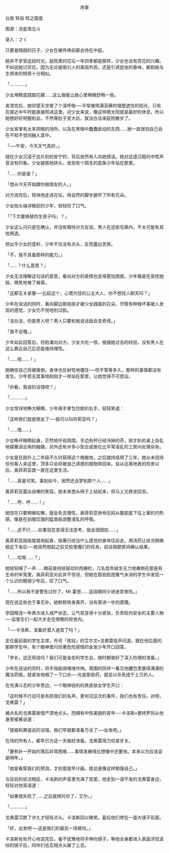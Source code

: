 <p align="center">序章</p>

台版 转自 轻之国度

图源：流星雨北斗

录入：さく

只要是晴朗的日子，少女在被传唤前都会待在中庭。

她并不享受这段时光。庭院里的花坛一年四季都是那样，少女也没有赏花的兴趣。不如说她讨厌花。因为无论是吸引人的美丽外观，还是引诱昆虫的香味，都和她与生俱来的特质十分相似。

「…………」

少女用鞋底践踏花瓣……这么做能让她心里稍微舒畅一些。

发泄完后，她仰望天空做了个深呼吸──平常被爬满苔藓的墙壁遮住的阳光，只有在接近中午时能直接照进这里。对少女来说，像这样晒太阳就是最好的休息，所以她想好好把握机会。不然等肚子变大后，就没办法来庭院散步了。

少女家里有太多阴暗的场所，以及在黑暗中蠢蠢欲动的东西……她一直很怕自己会在不知不觉间融入其中。

「──午安，今天天气真好。」

就在少女沉浸于这片刻的安宁时，背后突然有人向她搭话。她对这道沉稳的中性声音没有印象。少女疑惑地转头，发现有个陌生的苗条少年站在那里。

「……你是谁？」

「想从今天开始跟你做朋友的人。」

对方说完后，轻快地走进花坛，用自然的脚步避开了所有花朵。

少女抬头端详眼前的少年，轻轻叹了口气。

「『下次要换替你生孩子吗』？」

少女这么问只是在确认，并没有期待对方反驳。男人在这栋宅第内，不太可能有其他用途。

但出乎少女的意料，少年不仅没有点头，反而露出苦笑。

「不，我不具备那样的能力。」

「……？什么意思？」

少女无法理解这句话的意思，看向对方的表情也变得更加困惑。少年像是在安抚她般，微笑地耸了耸肩。

「这都无关紧要──比起这个，心情欠佳的公主大人，你不想找人聊天吗？」

少年在说话的同时，看向脚边那些刚才被少女践踏的花朵。尽管有种做坏事被人发现的感觉，少女仍不悦地别过脸。

「没办法，你是男人吧？男人只要和我说话就会变奇怪。」

「我不会喔。」

少年如此回答后，将脸凑向对方。少女大吃一惊，根据她过去的经验，没有男人在这么靠近自己后还能维持理性。

「……唔……！」

她确信自己将被推倒，身体也反射性地僵住──但不管等多久，那样的事情都没有发生。少年若无其事地和刚才一样站在那里，让她觉得不可思议。

「你看，我说的没错吧？」

「…………」

少女惊讶地睁大眼睛，少年用手掌包住她的右手，轻轻笑道：

「这样我们就是朋友了──我可以叫你莉亚吗？」

「……嗯……」

少女睁开眼睛起身，茫然地环视周围。手边有杯已经冷掉的茶，刚才趴的桌上杂乱地摆著调合用的触媒，另外还有许多小型合成兽在比平常凌乱的工房内处理杂务。

少女是在刚升上二年级不久时获得这个根据地，之后就持续用了三年。她从未招待任何客人来这里，顶多只会将被自己诱惑的猎物带回来。自从远离地表的校舍以后，奥菲莉亚就一直在这里生活。

「……真是可笑。事到如今，居然还会梦到那个人……」

奥菲莉亚露出自嘲的笑容。她本来想从椅子上站起来，但马上又跌坐回去。

「……呼、呼……！」

她现在只要稍微松懈，就会失去理性。奥菲莉亚拚命压抑从腹部底下往上窜的灼热感，像是在驯服饥饿的猛兽般调整凌乱的呼吸。

「……还不行……如果现在变得无法思考，我会很困扰……」

奥菲莉亚摇摇晃晃地起身，拖著已经没什么感觉的身体往前走。用汤药让状况稍微稳定下来后──她突然想起之前交给使魔们的任务，前往隔壁房间确认结果。

「……哎呀……？」

她轻轻喊了一声……眼前是持续鼓动的肉栅栏，几名低年级生无力地瘫倒在那座有生命的牢笼里。奥菲莉亚对此并不惊讶，但她在那些脸庞稚气未消的学生中发现一个认识的眼镜少年后，叹了口气。

「……所以我不是警告过你了，Mr.霍恩……这段期间少进迷宫冒险。」

现在说这些也于事无补。她默默转身离开，没有更进一步的感慨。

学园暌违一年再次进入戒严状态，让气氛变得十分紧张，负责校内安全的主要人物──监督生们一起大步走在傍晚的校舍内。

「──卡洛斯，准备好潜入迷宫了吗？」

走在最前面的学生主席，外号「炼狱」的艾尔文•戈弗雷低声问道。跟在他后面的那群学生中，有个眼神里闪烁著危险感情的金发少年开口回答。

「学长，这还用说吗？我们可是金伯利学生会，随时都做好了深入险境的准备。」

少年在说话的同时，将手指扳得喀喀作响。周围的同伴一看见他腰包里塞得满满的魔法药瓶，就紧张地咽了一下口水──光是那些药，就足以杀死成千上万的人。

在充满斗志的少年旁边，一个眼神锐利的黑皮肤女学生开口：

「这时候不行动可是有损我们的名声。更何况这次的事件，我们也有责任。对吧，戈弗雷？」

被点名的戈弗雷表情严肃地点头。而拥有中性美貌的青年──卡洛斯•惠特罗则从他身旁接著说道：

「提姆和赛缇说的没错。我们早就都准备万全了──出发吧。」

在场的所有人，都早已为这一天做好准备。戈弗雷用力咬紧牙关。

「要弥补一开始的落后非常困难……事情发展得比想像中还要快。本来以为应该会是明年。」

「她是看穿我们的预测，才刻意提早计画。她总是像这样勉强自己。」

与目前的状况相反，卡洛斯的声音里充满了慈爱。他走到一语不发的戈弗雷身边，轻轻对他耳语道：

「如果我失败了……之后就拜托你了，艾尔。」

「…………」

戈弗雷沉默了许久才轻轻点头。卡洛斯回以微笑。最后他们停在一面大镜子前面。

「好，出发吧──这是我们的最后一场冒险。」

卡洛斯有些开心地说完后，毫不犹豫地将手伸向镜子。等他全身都进入表面浮现波纹的镜子后，同伴们也互相点头跟了上去。

